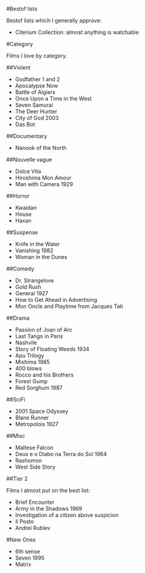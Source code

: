 #Bestof lists

Bestof lists which I generally approve:

- Citerium Collection: almost anything is watchable

#Category

Films I love by category.

##Violent

- Godfather 1 and 2
- Apocalypse Now
- Battle of Algiers
- Once Upon a Time in the West
- Seven Samurai
- The Deer Hunter
- City of God 2003
- Das Bot

##Documentary

- Nanook of the North

##Nouvelle vague

- Dolce Vita
- Hiroshima Mon Amour
- Man with Camera 1929

##Horror

- Kwaidan
- House
- Haxan

##Suspense

- Knife in the Water
- Vanishing 1982
- Woman in the Dunes

##Comedy

- Dr. Strangelove
- Gold Rush
- General 1927
- How to Get Ahead in Advertising
- Mon Oncle and Playtime from Jacques Tati

##Drama

- Passion of Joan of Arc
- Last Tango in Paris
- Nashvile
- Story of Floating Weeds 1934
- Apu Trilogy
- Mishima 1985
- 400 blows
- Rocco and his Brothers
- Forest Gump
- Red Sorghum 1987

##SciFi

- 2001 Space Odyssey
- Blane Runner
- Metropolois 1927

##Misc

- Maltese Falcon
- Deus e o Diabo na Terra do Sol 1964
- Rashomon
- West Side Story

##Tier 2

Films I almost put on the best list:

- Brief Encounter
- Army in the Shadows 1969
- Investigation of a citizen above suspicion
- Il Posto
- Andrei Rublev

#New Ones

- 6th sense
- Seven 1995
- Matrix
